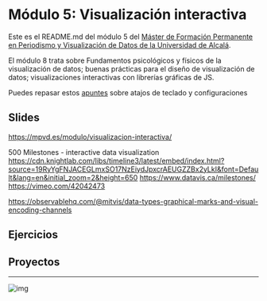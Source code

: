 # Módulo 5: Visualización interactiva


Este es el README.md del módulo 5 del [Máster de Formación
Permanente en Periodismo y Visualización de Datos de la Universidad de
Alcalá](https://mpvd.es).

El módulo 8 trata sobre 
Fundamentos psicológicos y físicos de la visualización de datos; buenas prácticas para el diseño de visualización de datos; visualizaciones interactivas con librerías gráficas de JS.

Puedes repasar estos [apuntes](sesiones/apuntes.md) sobre atajos de teclado y configuraciones


## Slides
https://mpvd.es/modulo/visualizacion-interactiva/

500 Milestones - interactive data visualization
https://cdn.knightlab.com/libs/timeline3/latest/embed/index.html?source=19RyYgFNJACEGLmxSO17NzEiydJpxcrAEUGZZBx2yLkI&font=Default&lang=en&initial_zoom=2&height=650
https://www.datavis.ca/milestones/
https://vimeo.com/42042473

https://observablehq.com/@mitvis/data-types-graphical-marks-and-visual-encoding-channels

## Ejercicios


## Proyectos



---

![img](./img/logo.svg)

